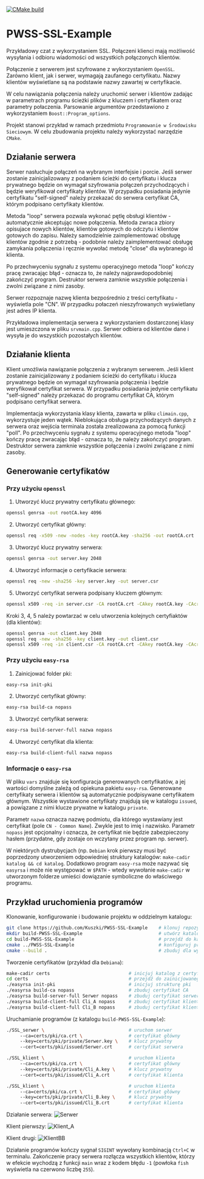 [![CMake build](https://github.com/Kuszki/PWSS-SSL-Example/actions/workflows/cmake.yml/badge.svg)](https://github.com/Kuszki/PWSS-SSL-Example/actions/workflows/cmake.yml)

# PWSS-SSL-Example
Przykładowy czat z wykorzystaniem SSL. Połączeni klienci mają możliwość wysyłania i odbioru wiadomości od wszystkich połączonych klientów.

Połączenie z serwerem jest szyfrowane z wykorzystaniem `OpenSSL`. Zarówno klient, jak i serwer, wymagają zaufanego certyfikatu. Nazwy klientów wyświetlane są na podstawie nazwy zawartej w certyfikacie.

W celu nawiązania połączenia należy uruchomić serwer i klientów zadając w parametrach programu ścieżki plików z kluczem i certyfikatem oraz parametry połaczenia. Parsowanie argumentów przedstawiono z wykorzystaniem `Boost::Program_options`.

Projekt stanowi przykład w ramach przedmiotu `Programowanie w Środowisku Sieciowym`. W celu zbudowania projektu należy wykorzystać narzędzie `CMake`.

## Działanie serwera

Serwer nasłuchuje połączeń na wybranym interfejsie i porcie. Jeśli serwer zostanie zainicjalizowany z podaniem ścieżki do certyfikatu i klucza prywatnego będzie on wymagał szyfrowania połączeń przychodzących i będzie weryfikował certyfikaty klientów. W przypadku posiadania jedynie certyfikatu "self-signed" należy przekazać do serwera certyfikat CA, którym podpisano certyfikaty klientów.

Metoda "loop" serwera pozwala wykonać pętlę obsługi klientów - automatycznie akceptując nowe połączenia. Metoda zwraca zbiory opisujace nowych klientów, klientów gotowych do odczytu i klientów gotowych do zapisu. Należy samodzielnie zaimplementować obsługę klientów zgodnie z potrzebą - podobnie należy zaimplementować obsługę zamykania połączenia i ręcznie wywołać metodę "close" dla wybranego id klienta.

Po przechwyceniu sygnału z systemu operacyjnego metoda "loop" kończy pracę zwracając błąd - oznacza to, że należy najprawdopodobniej zakończyć program. Destruktor serwera zamknie wszystkie połączenia i zwolni związane z nimi zasoby.

Serwer rozpoznaje nazwę klienta bezpośrednio z treści certyfikatu - wyświetla pole "CN". W przypadku połaczeń nieszyfrowanych wyświetlany jest adres IP klienta.

Przykładowa implementacja serwera z wykorzystaniem dostarczonej klasy jest umieszczona w pliku `srvmain.cpp`. Serwer odbiera od klientów dane i wysyła je do wszystkich pozostałych klientów.

## Działanie klienta

Klient umożliwia nawiązanie połączenia z wybranym serwerem. Jeśli klient zostanie zainicjalizowany z podaniem ścieżki do certyfikatu i klucza prywatnego będzie on wymagał szyfrowania połączenia i będzie weryfikował certyfikat serwera. W przypadku posiadania jedynie certyfikatu "self-signed" należy przekazać do programu certyfikat CA, którym podpisano certyfikat serwera.

Implementacja wykorzystania klasy klienta, zawarta w pliku `climain.cpp`, wykorzystuje jeden wątek. Nieblokująca obsługa przychodzących danych z serwera oraz wejścia terminala została zrealizowana za pomocą funkcji "poll". Po przechwyceniu sygnału z systemu operacyjnego metoda "loop" kończy pracę zwracając błąd - oznacza to, że należy zakończyć program. Destruktor serwera zamknie wszystkie połączenia i zwolni związane z nimi zasoby.

## Generowanie certyfikatów

### Przy użyciu `openssl`

1) Utworzyć klucz prywatny certyfikatu głównego:
``` bash
openssl genrsa -out rootCA.key 4096
```

2) Utworzyć certyfikat główny:
``` bash
openssl req -x509 -new -nodes -key rootCA.key -sha256 -out rootCA.crt
```

3) Utworzyć klucz prywatny serwera:
``` bash
openssl genrsa -out server.key 2048
```

4) Utworzyć informacje o certyfikacie serwera:
``` bash
openssl req -new -sha256 -key server.key -out server.csr
```

5) Utworzyć certyfikat serwera podpisany kluczem głównym:
``` bash
openssl x509 -req -in server.csr -CA rootCA.crt -CAkey rootCA.key -CAcreateserial -out server.crt -sha256
```

Kroki 3, 4, 5 należy powtarzać w celu utworzenia kolejnych certyfiaktów (dla klientów):
``` bash
openssl genrsa -out client.key 2048
openssl req -new -sha256 -key client.key -out client.csr
openssl x509 -req -in client.csr -CA rootCA.crt -CAkey rootCA.key -CAcreateserial -out client.crt -sha256
```

### Przy użyciu `easy-rsa`

1) Zainicjować folder pki:
``` bash
easy-rsa init-pki
```

2) Utworzyć certyfikat główny:
``` bash
easy-rsa build-ca nopass
```

3) Utworzyć certyfikat serwera:
``` bash
easy-rsa build-server-full nazwa nopass
```

4) Utworzyć certyfikat dla klienta:
``` bash
easy-rsa build-client-full nazwa nopass
```

### Informacje o `easy-rsa`

W pliku `vars` znajduje się konfiguracja generowanych certyfikatów, a jej wartości domyślne zależą od opiekuna pakietu `easy-rsa`. Generowane certyfikaty serwera i klientów są automatycznie podpisywane certyfikatem głównym. Wszystkie wystawione certyfikaty znajdują się w katalogu `issued`, a powiązane z nimi klucze prywatne w katalogu `private`.

Parametr `nazwa` oznacza nazwę podmiotu, dla którego wystawiany jest certyfikat (pole `CN - Common Name`). Zwykle jest to imię i nazwisko. Parametr `nopass` jest opcjonalny i oznacza, że certyfikat nie będzie zabezpieczony hasłem (przydatne, gdy zostaje on wczytany przez program np. serwer).

W niektórych dystrubycjach (np. `Debian` krok pierwszy musi być poprzedzony utworzeniem odpowiedniej struktury katalogów: `make-cadir katalog && cd katalog`. Dodatkowo program `easy-rsa` może nazywać się `easyrsa` i może nie występować w `$PATH` - wtedy wywołanie `make-cadir` w utworzonym folderze umieści dowiązanie symboliczne do właściwego programu.

## Przykład uruchomienia programów

Klonowanie, konfigurowanie i budowanie projektu w oddzielnym katalogu:
``` bash
git clone https://github.com/Kuszki/PWSS-SSL-Example    # klonuj repozytorium
mkdir build-PWSS-SSL-Example                            # utwórz katalog budowania
cd build-PWSS-SSL-Example                               # przejdź do katalogu budowania
cmake ../PWSS-SSL-Example                               # konfiguruj projekt
cmake --build .                                         # zbuduj dla wybranej konfiguracji
```

Tworzenie certyfikatów (przykład dla `Debiana`):
``` bash
make-cadir certs                             # inicjuj katalog z certyfikatami
cd certs                                     # przejdź do zainicjowanego katalogu
./easyrsa init-pki                           # inicjuj strukturę pki
./easyrsa build-ca nopass                    # zbuduj certyfikat CA
./easyrsa build-server-full Serwer nopass    # zbuduj certyfikat serwera
./easyrsa build-client-full Cli_A nopass     # zbuduj certyfikat klienta A
./easyrsa build-client-full Cli_B nopass     # zbuduj certyfikat klienta B
```

Uruchamianie programów (z katalogu `build-PWSS-SSL-Example`):
``` bash
./SSL_serwer \                               # uruchom serwer
     --ca=certs/pki/ca.crt \                 # certyfikat główny
     --key=certs/pki/private/Serwer.key \    # klucz prywatny
     --cert=certs/pki/issued/Serwer.crt      # certyfikat serwera

./SSL_klient \                               # uruchom klienta
     --ca=certs/pki/ca.crt \                 # certyfikat główny
     --key=certs/pki/private/Cli_A.key \     # klucz prywatny
     --cert=certs/pki/issued/Cli_A.crt       # certyfikat klienta

./SSL_klient \                               # uruchom klienta
     --ca=certs/pki/ca.crt \                 # certyfikat główny
     --key=certs/pki/private/Cli_B.key \     # klucz prywatny
     --cert=certs/pki/issued/Cli_B.crt       # certyfikat klienta
```

Działanie serwera:
![Serwer](https://user-images.githubusercontent.com/6035437/210174752-ae0edd13-c09d-4a64-9991-4f201c135cde.png)

Klient pierwszy:
![Klient_A](https://user-images.githubusercontent.com/6035437/210174767-edd180f3-21c0-4990-914e-f2529c93ec47.png)

Klient drugi:
![KlientBB](https://user-images.githubusercontent.com/6035437/210174773-52eef4e4-3046-4657-aff8-06815a0a0abc.png)

Działanie programów kończy sygnał `SIGINT` wywołany kombinacją `Ctrl+C` w terminalu. Zakończenie pracy serwera rozłącza wszystkich klientów, którzy w efekcie wychodzą z funkcji `main` wraz z kodem błędu `-1` (powłoka `fish` wyświetla na czerwono liczbę `255`).
